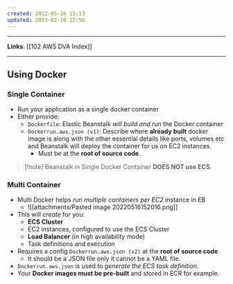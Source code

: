 ```yaml
---
created: 2022-05-16 15:13
updated: 2023-02-19 12:50
---
```

---
**Links**: [[102 AWS DVA Index]]

---
## Using Docker
### Single Container
- Run your application as a single docker container
- Either provide:
	- `Dockerfile`: Elastic Beanstalk *will build and run* the Docker container
	- `Dockerrun.aws.json (v1)`: Describe where **already built** docker image is along with the other essential details like ports, volumes etc and Beanstalk will deploy the container for us on EC2 instances.
		- Must be at the **root of source code**. 

> [!note] Beanstalk in Single Docker Container **DOES NOT use ECS**.

### Multi Container
- Multi Docker helps *run multiple containers per EC2* instance in EB
	- ![[attachments/Pasted image 20220516152016.png]]
- This will *create* for you:
	- **ECS Cluster**
	- EC2 instances, configured to use the ECS Cluster
	- **Load Balancer** (in high availability mode)
	- Task definitions and execution
- Requires a config `Dockerrun.aws.json (v2)` at the **root of source code**
	- It should be a JSON file only it cannot be a YAML file.
- `Dockerrun.aws.json` is used to *generate the ECS task definition*. 
- Your **Docker images must be pre-built** and stored in ECR for example.
